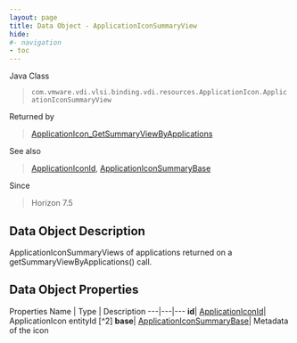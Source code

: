 ```yaml
---
layout: page
title: Data Object - ApplicationIconSummaryView
hide:
#- navigation
- toc
---
```






Java Class
> `com.vmware.vdi.vlsi.binding.vdi.resources.ApplicationIcon.ApplicationIconSummaryView`

Returned by
> [ApplicationIcon_GetSummaryViewByApplications](vdi.resources.ApplicationIcon.md#getSummaryViewByApplications)

See also
> [ApplicationIconId](vdi.entity.ApplicationIconId.md), [ApplicationIconSummaryBase](vdi.resources.ApplicationIcon.ApplicationIconSummaryBase.md)

Since
> Horizon 7.5


## Data Object Description

ApplicationIconSummaryViews of applications returned on a getSummaryViewByApplications() call.

## Data Object Properties
Properties
Name |  Type |  Description
---|---|---
**id**| [ApplicationIconId](vdi.entity.ApplicationIconId.md)|  ApplicationIcon entityId [^2]
**base**| [ApplicationIconSummaryBase](vdi.resources.ApplicationIcon.ApplicationIconSummaryBase.md)|  Metadata of the icon


 
